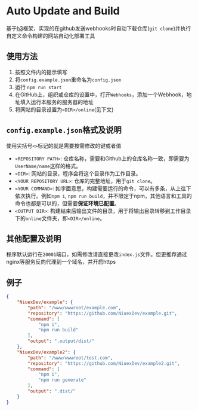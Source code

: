 # Auto Update and Build
基于[h3](https://github.com/unjs/h3)框架，实现的在github发送webhooks时自动下载仓库(`git clone`)并执行自定义命令构建的网站自动化部署工具

## 使用方法
1. 按照文件内的提示填写
2. 将`config.example.json`重命名为`config.json`
3. 运行 `npm run start`
4. 在GitHub上，组织或仓库的设置中，打开`Webhooks`，添加一个Webhook，地址填入运行本服务的服务器的地址
3. 将网站的目录设置为`<DIR>/online`(见下文)


## `config.example.json`格式及说明

使用尖括号`<>`标记的就是需要按需修改的键或者值

- `<REPOSITORY PATH>`: 仓库名称，需要和Github上的仓库名称一致，即需要为`UserName/name`这样的格式。
- `<DIR>`: 网站的目录，程序会将这个目录作为工作目录。
- `<YOUR REPOSITORY URL>`: 仓库的完整地址，用于`git clone`。
- `<YOUR COMMAND>`: 如字面意思，构建需要运行的命令，可以有多条，从上往下依次执行。例如`npm i`, `npm run build`，并不限定于npm，其他语言和工具的命令也都是可以的，但需要**保证环境已配置**。
- `<OUTPUT DIR>`: 构建结束后输出文件的目录，用于将输出目录转移到工作目录下的`online`文件夹，即`<DIR>/online`。

## 其他配置及说明

程序默认运行在`20001`端口，如需修改请直接更改`index.js`文件。但更推荐通过nginx等服务反向代理到一个域名，并开启https

## 例子
``` JSON
{
    "NiuexDev/example": {
        "path": "/www/wwwroot/example.com",
        "repository": "https://github.com/NiuexDev/example.git",
        "command": [
            "npm i",
            "npm run build"
        ],
        "output": ".output/dist/"
    },
    "NiuexDev/example2": {
        "path": "/www/wwwroot/test.com",
        "repository": "https://github.com/NiuexDev/example2.git",
        "command": [
            "npm i",
            "npm run generate"
        ],
        "output": ".dist/"
    }
}
```